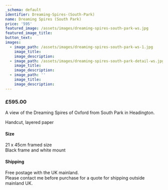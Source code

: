 ```yaml
---
_schema: default
identifier: Dreaming-Spires-(South-Park)
name: Dreaming Spires (South Park)
price: '595'
featured_image: /assets/images/dreaming-spires-south-park-ws.jpg
featured_image_title:
button_text:
images:
  - image_path: /assets/images/dreaming-spires-south-park-ws-1.jpg
    image_title:
    image_description:
  - image_path: /assets/images/dreaming-spires-south-park-detail-ws.jpg
    image_title:
    image_description:
  - image_path: ''
    image_title:
    image_description:
---
```

### **£595.00**

A view of the Dreaming Spires of Oxford from South Park in Headington.

Handcut, layered paper

#### Size

21 x 45cm framed size<br>Black frame and white mount

#### Shipping

Free postage with the UK mainland.<br>Please contact me before purchase for a quote for shipping outside mainland UK.